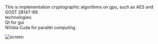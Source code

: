 This is implementation cryptographic algorithms on gpu, such as AES and GOST 28147-89.  
technologies:  
 Qt for gui  
 NVidia Cuda for parallel computing




![screen](http://cs413929.vk.me/v413929320/880c/2rHo-_cQSEk.jpg)
